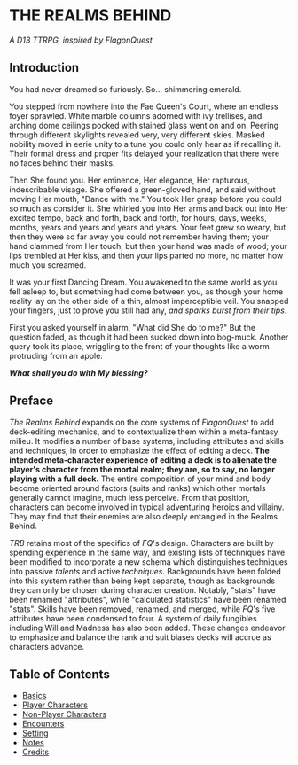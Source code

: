 # THE REALMS BEHIND

*A D13 TTRPG, inspired by FlagonQuest*

## Introduction

You had never dreamed so furiously. So... shimmering emerald.

You stepped from nowhere into the Fae Queen's Court, where an endless foyer sprawled. White marble columns adorned with ivy trellises, and arching dome ceilings pocked with stained glass went on and on. Peering through different skylights revealed very, very different skies. Masked nobility moved in eerie unity to a tune you could only hear as if recalling it. Their formal dress and proper fits delayed your realization that there were no faces behind their masks.

Then She found you. Her eminence, Her elegance, Her rapturous, indescribable visage. She offered a green-gloved hand, and said without moving Her mouth, "Dance with me." You took Her grasp before you could so much as consider it. She whirled you into Her arms and back out into Her excited tempo, back and forth, back and forth, for hours, days, weeks, months, years and years and years and years. Your feet grew so weary, but then they were so far away you could not remember having them; your hand clammed from Her touch, but then your hand was made of wood; your lips trembled at Her kiss, and then your lips parted no more, no matter how much you screamed.

It was your first Dancing Dream. You awakened to the same world as you fell asleep to, but something had come between you, as though your home reality lay on the other side of a thin, almost imperceptible veil. You snapped your fingers, just to prove you still had any, *and sparks burst from their tips*.

First you asked yourself in alarm, "What did She do to me?" But the question faded, as though it had been sucked down into bog-muck. Another query took its place, wriggling to the front of your thoughts like a worm protruding from an apple:

***What shall you do with My blessing?***

## Preface

*The Realms Behind* expands on the core systems of *FlagonQuest* to add deck-editing mechanics, and to contextualize them within a meta-fantasy milieu. It modifies a number of base systems, including attributes and skills and techniques, in order to emphasize the effect of editing a deck. **The intended meta-character experience of editing a deck is to alienate the player's character from the mortal realm; they are, so to say, no longer playing with a full deck.** The entire composition of your mind and body become oriented around factors (suits and ranks) which other mortals generally cannot imagine, much less perceive. From that position, characters can become involved in typical adventuring heroics and villainy. They may find that their enemies are also deeply entangled in the Realms Behind.

*TRB* retains most of the specifics of *FQ*'s design. Characters are built by spending experience in the same way, and existing lists of techniques have been modified to incorporate a new schema which distinguishes techniques into passive *talents* and active *techniques*. Backgrounds have been folded into this system rather than being kept separate, though as backgrounds they can only be chosen during character creation. Notably, "stats" have been renamed "attributes", while "calculated statistics" have been renamed "stats". Skills have been removed, renamed, and merged, while *FQ*'s five attributes have been condensed to four. A system of daily fungibles including Will and Madness has also been added. These changes endeavor to emphasize and balance the rank and suit biases decks will accrue as characters advance.

## Table of Contents

- [Basics](./basics.md)
- [Player Characters](./characters.md)
- [Non-Player Characters](./nonplayercharacters.md)
- [Encounters](./encounters.md)
- [Setting](./setting.md)
- [Notes](./notes.md)
- [Credits](./credits.md)